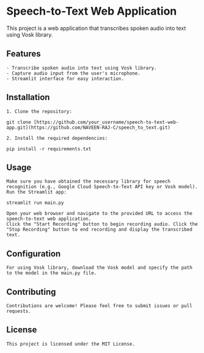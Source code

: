 # Speech-to-Text Web Application

This project is a web application that transcribes spoken audio into text using Vosk library.

## Features

    - Transcribe spoken audio into text using Vosk library.
    - Capture audio input from the user's microphone.
    - Streamlit interface for easy interaction.

## Installation

    1. Clone the repository:
    
    git clone [https://github.com/your_username/speech-to-text-web-app.git](https://github.com/NAVEEN-RAJ-C/speech_to_text.git)
    
    2. Install the required dependencies:
    
    pip install -r requirements.txt

## Usage

    Make sure you have obtained the necessary library for speech recognition (e.g., Google Cloud Speech-to-Text API key or Vosk model).
    Run the Streamlit app:
    
    streamlit run main.py

    Open your web browser and navigate to the provided URL to access the speech-to-text web application.
    Click the "Start Recording" button to begin recording audio. Click the "Stop Recording" button to end recording and display the transcribed text.

## Configuration

    For using Vosk library, download the Vosk model and specify the path to the model in the main.py file.

## Contributing

    Contributions are welcome! Please feel free to submit issues or pull requests.
## License

    This project is licensed under the MIT License.
